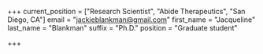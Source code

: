 +++
current_position = ["Research Scientist", "Abide Therapeutics", "San Diego, CA"]
email = "jackieblankman@gmail.com"
first_name = "Jacqueline"
last_name = "Blankman"
suffix = "Ph.D."
position = "Graduate student"

+++

